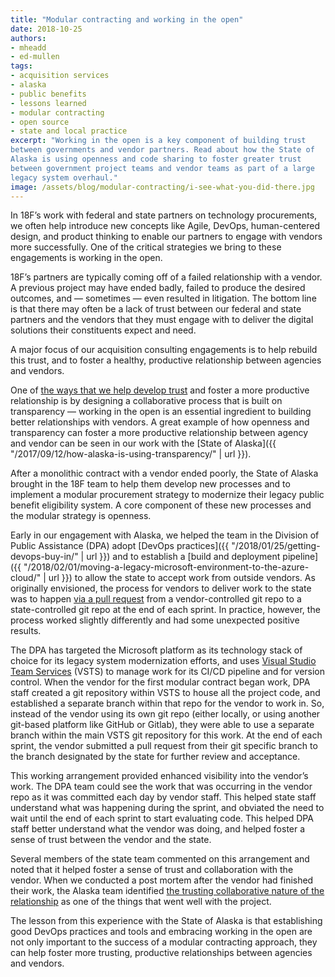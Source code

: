 ```yaml
---
title: "Modular contracting and working in the open"
date: 2018-10-25
authors:
- mheadd
- ed-mullen
tags:
- acquisition services
- alaska
- public benefits 
- lessons learned
- modular contracting
- open source
- state and local practice
excerpt: "Working in the open is a key component of building trust
between governments and vendor partners. Read about how the State of
Alaska is using openness and code sharing to foster greater trust
between government project teams and vendor teams as part of a large
legacy system overhaul."
image: /assets/blog/modular-contracting/i-see-what-you-did-there.jpg
---
```


In 18F’s work with federal and state partners on technology
procurements, we often help introduce new concepts like Agile, DevOps,
human-centered design, and product thinking to enable our partners to
engage with vendors more successfully. One of the critical strategies we
bring to these engagements is working in the open.

18F’s partners are typically coming off of a failed relationship with a
vendor. A previous project may have ended badly, failed to produce the
desired outcomes, and — sometimes — even resulted in litigation. The
bottom line is that there may often be a lack of trust between our
federal and state partners and the vendors that they must engage with to
deliver the digital solutions their constituents expect and need.

A major focus of our acquisition consulting engagements is to help
rebuild this trust, and to foster a healthy, productive relationship
between agencies and vendors.

One of [the ways that we help develop trust](https://modularcontracting.18f.gov/) and foster a more
productive relationship is by designing a collaborative process that is
built on transparency — working in the open is an essential ingredient
to building better relationships with vendors. A great example of how
openness and transparency can foster a more productive relationship
between agency and vendor can be seen in our work with the [State of Alaska]({{ "/2017/09/12/how-alaska-is-using-transparency/" | url }}).

After a monolithic contract with a vendor ended poorly, the State of
Alaska brought in the 18F team to help them develop new processes and to
implement a modular procurement strategy to modernize their legacy
public benefit eligibility system. A core component of these new
processes and the modular strategy is openness.

Early in our engagement with Alaska, we helped the team in the Division
of Public Assistance (DPA) adopt [DevOps practices]({{ "/2018/01/25/getting-devops-buy-in/" | url }}) and
to establish a [build and deployment pipeline]({{ "/2018/02/01/moving-a-legacy-microsoft-environment-to-the-azure-cloud/" | url }})
to allow the state to accept work from outside vendors. As originally
envisioned, the process for vendors to deliver work to the state was to
happen [via a pull request](https://github.com/AlaskaDHSS/RFP-Search-Unification/blob/master/2-QAP.md#procedures)
from a vendor-controlled git repo to a state-controlled git repo at the
end of each sprint. In practice, however, the process worked slightly
differently and had some unexpected positive results.

The DPA has targeted the Microsoft platform as its technology stack of
choice for its legacy system modernization efforts, and uses [Visual Studio Team Services](https://visualstudio.microsoft.com/team-services/) (VSTS) to
manage work for its CI/CD pipeline and for version control. When the
vendor for the first modular contract began work, DPA staff created a
git repository within VSTS to house all the project code, and
established a separate branch within that repo for the vendor to work
in. So, instead of the vendor using its own git repo (either locally, or
using another git-based platform like GitHub or Gitlab), they were able
to use a separate branch within the main VSTS git repository for this
work. At the end of each sprint, the vendor submitted a pull request
from their git specific branch to the branch designated by the state for
further review and acceptance.

This working arrangement provided enhanced visibility into the vendor’s
work. The DPA team could see the work that was occurring in the vendor
repo as it was committed each day by vendor staff. This helped state
staff understand what was happening during the sprint, and obviated the
need to wait until the end of each sprint to start evaluating code. This
helped DPA staff better understand what the vendor was doing, and helped
foster a sense of trust between the vendor and the state.

Several members of the state team commented on this arrangement and
noted that it helped foster a sense of trust and collaboration with the
vendor. When we conducted a post mortem after the vendor had finished
their work, the Alaska team identified [the trusting collaborative nature of the relationship](https://github.com/AlaskaDHSS/EIS-Modernization/blob/master/first-buy-postmortem.md#what-worked-well) as one of the things that went well with the project.

The lesson from this experience with the State of Alaska is that
establishing good DevOps practices and tools and embracing working in
the open are not only important to the success of a modular contracting
approach, they can help foster more trusting, productive relationships
between agencies and vendors.
